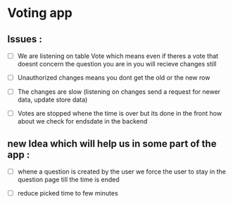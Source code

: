 # Voting app

## Issues :

- [ ] We are listening on table Vote which means even if theres a vote that doesnt concern the question you are in you will recieve changes still

- [ ] Unauthorized changes means you dont get the old or the new row

- [ ] The changes are slow (listening on changes send a request for newer data, update store data)

- [ ] Votes are stopped whene the time is over but its done in the front how about we check for endsdate in the backend

## new Idea which will help us in some part of the app :

- [ ] whene a question is created by the user we force the user to stay in the question page till the time is ended

- [ ] reduce picked time to few minutes
